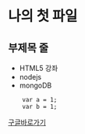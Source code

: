 나의 첫 파일
=========

부제목 줄
-------

* HTML5 강좌
* nodejs
* mongoDB

```
	var a = 1;
	var b = 1;
```

[구글바로가기](http://google.com)
